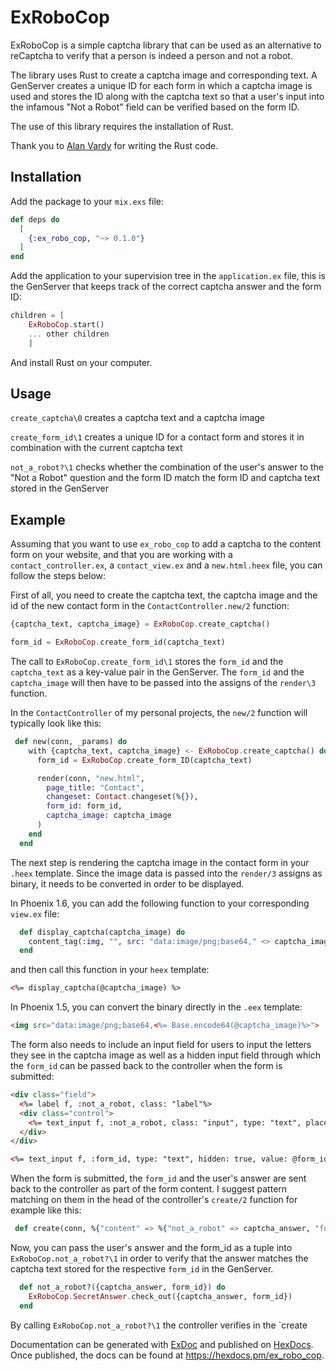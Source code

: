 # ExRoboCop

ExRoboCop is a simple captcha library that can be used as an alternative to reCaptcha to verify that a person is 
indeed a person and not a robot.

The library uses Rust to create a captcha image and corresponding text. 
A GenServer creates a unique ID for each form in which a captcha image is used and stores the ID along with the captcha text
so that a user's input into the infamous "Not a Robot" field can be verified based on the form ID.

The use of this library requires the installation of Rust.

Thank you to [Alan Vardy](https://github.com/alanvardy) for writing the Rust code.

## Installation

Add the package to your `mix.exs` file:

```elixir
def deps do
  [
    {:ex_robo_cop, "~> 0.1.0"}
  ]
end
```

Add the application to your supervision tree in the `application.ex` file, this is the GenServer that keeps track of the correct captcha answer and the form ID:

``` elixir
children = [
    ExRoboCop.start()
    ... other children
    ]
```

And install Rust on your computer.

## Usage

`create_captcha\0`  creates a captcha text and a captcha image

`create_form_id\1`  creates a unique ID for a contact form and stores it in combination with the current captcha text

`not_a_robot?\1`    checks whether the combination of the user's answer to the "Not a Robot" question and the form ID match
                    the form ID and captcha text stored in the GenServer


## Example

Assuming that you want to use `ex_robo_cop` to add a captcha to the content form on your website,
and that you are working with a `contact_controller.ex`, a `contact_view.ex` and a `new.html.heex` file, you can follow the steps below:

First of all, you need to create the captcha text, the captcha image and the id of the new contact form in the
`ContactController.new/2` function:

```elixir
{captcha_text, captcha_image} = ExRoboCop.create_captcha()

form_id = ExRoboCop.create_form_id(captcha_text)
```

The call to `ExRoboCop.create_form_id\1` stores the `form_id` and the `captcha_text` as a key-value pair in the GenServer.
The `form_id` and the `captcha_image` will then have to be passed into the assigns of the `render\3` function.

In the `ContactController` of my personal projects, the `new/2` function will typically look like this:

```elixir
 def new(conn, _params) do
    with {captcha_text, captcha_image} <- ExRoboCop.create_captcha() do
      form_id = ExRoboCop.create_form_ID(captcha_text)

      render(conn, "new.html",
        page_title: "Contact",
        changeset: Contact.changeset(%{}),
        form_id: form_id,
        captcha_image: captcha_image
      )
    end
  end
```

The next step is rendering the captcha image in the contact form in your `.heex` template. 
Since the image data is passed into the `render/3` assigns as binary, it needs to be converted in order to be displayed.

In Phoenix 1.6, you can add the following function to your corresponding `view.ex` file:

```elixir
  def display_captcha(captcha_image) do
    content_tag(:img, "", src: "data:image/png;base64," <> captcha_image)
  end
```

and then call this function in your `heex` template:

```html
<%= display_captcha(@captcha_image) %>
```

In Phoenix 1.5, you can convert the binary directly in the `.eex` template:

```html
<img src="data:image/png;base64,<%= Base.encode64(@captcha_image)%>"> 
```

The form also needs to include an input field for users to input the letters they see in the captcha image as well
as a hidden input field through which the `form_id` can be passed back to the controller when the form is submitted:

```html
<div class="field">
  <%= label f, :not_a_robot, class: "label"%>
  <div class="control">
    <%= text_input f, :not_a_robot, class: "input", type: "text", placeholder: "Please enter the letters shown below" %>
  </div>
</div>

<%= text_input f, :form_id, type: "text", hidden: true, value: @form_id %>
```

When the form is submitted, the `form_id` and the user's answer are sent back to the controller as part of the form content.
I suggest pattern matching on them in the head of the controller's `create/2` function for example like this:

```elixir
 def create(conn, %{"content" => %{"not_a_robot" => captcha_answer, "form_id" => form_id} = message_params}) do 
```

Now, you can pass the user's answer and the form_id as a tuple into `ExRoboCop.not_a_robot?\1` in order to verify that
the answer matches the captcha text stored for the respective `form_id` in the GenServer.

```elixir
  def not_a_robot?({captcha_answer, form_id}) do
    ExRoboCop.SecretAnswer.check_out({captcha_answer, form_id})
  end
```

By calling `ExRoboCop.not_a_robot?\1` the controller verifies in the `create

Documentation can be generated with [ExDoc](https://github.com/elixir-lang/ex_doc)
and published on [HexDocs](https://hexdocs.pm). Once published, the docs can
be found at <https://hexdocs.pm/ex_robo_cop>.

